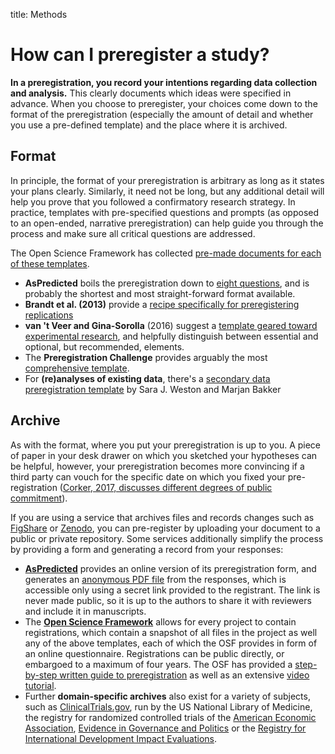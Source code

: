 title: Methods

# How can I preregister a study?

**In a preregistration, you record your intentions regarding data collection and analysis.** This clearly documents which ideas were specified in advance. When you choose to preregister, your choices come down to the format of the preregistration \(especially the amount of detail and whether you use a pre-defined template\) and the place where it is archived.

## Format

In principle, the format of your preregistration is arbitrary as long as it states your plans clearly. Similarly, it need not be long, but any additional detail will help you prove that you followed a confirmatory research strategy. In practice, templates with pre-specified questions and prompts \(as opposed to an open-ended, narrative preregistration\) can help guide you through the process and make sure all critical questions are addressed.

The Open Science Framework has collected [pre-made documents for each of these templates](https://osf.io/zab38/wiki/home/).

* **AsPredicted** boils the preregistration down to [eight questions](https://aspredicted.org/nfj4s.pdf), and is probably the shortest and most straight-forward format available.
* **Brandt et al. \(2013\)** provide a [recipe specifically for preregistering replications](https://osf.io/4jd46/)
* **van 't Veer and Gina-Sorolla** \(2016\) suggest a [template geared toward experimental research](https://osf.io/56g8e/), and helpfully distinguish between essential and optional, but recommended, elements.
* The **Preregistration Challenge** provides arguably the most [comprehensive template](https://osf.io/jea94/).
* For **(re)analyses of existing data**, there's a [secondary data preregistration template](https://osf.io/djgvw/) by Sara J. Weston and Marjan Bakker

## Archive

As with the format, where you put your preregistration is up to you. A piece of paper in your desk drawer on which you sketched your hypotheses can be helpful, however, your preregistration becomes more convincing if a third party can vouch for the specific date on which you fixed your pre-registration ([Corker, 2017, discusses different degrees of public commitment](https://scienceofpsych.wordpress.com/2016/02/05/so-you-want-to-pre-register-a-study/)).

If you are using a service that archives files and records changes such as [FigShare](https://figshare.com/) or [Zenodo](https://zenodo.org/), you can pre-register by uploading your document to a public or private repository. Some services additionally simplify the process by providing a form and generating a record from your responses:

* [**AsPredicted**](https://aspredicted.org/) provides an online version of its preregistration form, and generates an [anonymous PDF file](https://aspredicted.org/nfj4s.pdf) from the responses, which is accessible only using a secret link provided to the registrant. The link is never made public, so it is up to the authors to share it with reviewers and include it in manuscripts.
* The [**Open Science Framework**](http://osf.io/) allows for every project to contain registrations, which contain a snapshot of all files in the project as well any of the above templates, each of which the OSF provides in form of an online questionnaire. Registrations can be public directly, or embargoed to a maximum of four years. The OSF has provided a [step-by-step written guide to preregistration](http://help.osf.io/m/registrations/l/524205-register-your-project) as well as an extensive [video tutorial](https://www.youtube.com/watch?v=EnKkGO3OM9c).
* Further **domain-specific archives** also exist for a variety of subjects, such as [ClinicalTrials.gov](https://clinicaltrials.gov), run by the US National Library of Medicine, the registry for randomized controlled trials of the [American Economic Association](https://www.socialscienceregistry.org/), [Evidence in Governance and Politics](https://egap.org/register-your-design) or the [Registry for International Development Impact Evaluations](http://ridie.3ieimpact.org/).
